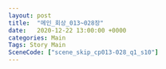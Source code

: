 ```yaml
---
layout: post
title:  "메인_회상_013~028장"
date:   2020-12-22 13:00:00 +0000
categories: Main
Tags: Story Main
SceneCode: ["scene_skip_cp013-028_q1_s10"]
---
```

